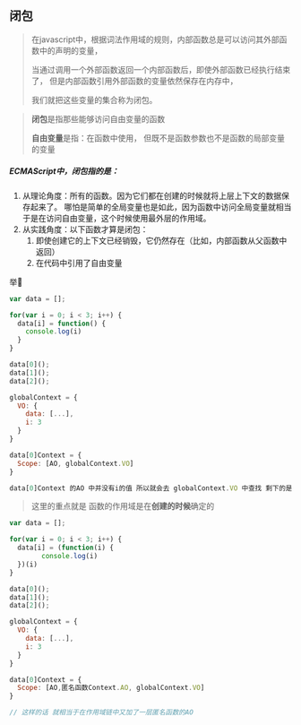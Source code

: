 ## 闭包

> 在javascript中，根据词法作用域的规则，内部函数总是可以访问其外部函数中的声明的变量，
>
> 当通过调用一个外部函数返回一个内部函数后，即使外部函数已经执行结束了， 但是内部函数引用外部函数的变量依然保存在内存中，
>
> 我们就把这些变量的集合称为闭包。





> **闭包**是指那些能够访问自由变量的函数
>
> **自由变量**是指：在函数中使用， 但既不是函数参数也不是函数的局部变量的变量

##### ECMAScript中，闭包指的是：

1. 从理论角度：所有的函数。因为它们都在创建的时候就将上层上下文的数据保存起来了。
   哪怕是简单的全局变量也是如此，因为函数中访问全局变量就相当于是在访问自由变量，这个时候使用最外层的作用域。
2. 从实践角度：以下函数才算是闭包：
   1. 即使创建它的上下文已经销毁，它仍然存在（比如，内部函数从父函数中返回）
   2. 在代码中引用了自由变量





举🌰

```js
var data = [];

for(var i = 0; i < 3; i++) {
  data[i] = function() {
    console.log(i)
  }
}

data[0]();
data[1]();
data[2]();

globalContext = {
  VO: {
    data: [...],
    i: 3
  }
}

data[0]Context = {
  Scope: [AO, globalContext.VO]
}

data[0]Context 的AO 中并没有i的值 所以就会去 globalContext.VO 中查找 剩下的是一样的逻辑
```



>  这里的重点就是 函数的作用域是在**创建的时候**确定的

```js
var data = [];

for(var i = 0; i < 3; i++) {
  data[i] = (function(i) {
    	console.log(i)
  })(i)
}

data[0]();
data[1]();
data[2]();

globalContext = {
  VO: {
    data: [...],
    i: 3
  }
}

data[0]Context = {
  Scope: [AO,匿名函数Context.AO, globalContext.VO]
}

// 这样的话 就相当于在作用域链中又加了一层匿名函数的AO
```

